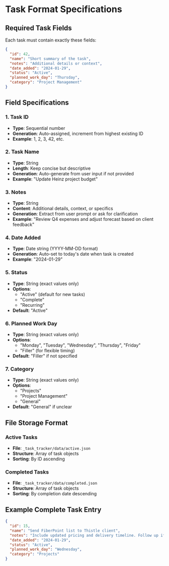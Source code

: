 # Task Format Specifications

## Required Task Fields

Each task must contain exactly these fields:

```json
{
  "id": 42,
  "name": "Short summary of the task",
  "notes": "Additional details or context",
  "date_added": "2024-01-29",
  "status": "Active",
  "planned_work_day": "Thursday", 
  "category": "Project Management"
}
```

## Field Specifications

### 1. Task ID
- **Type**: Sequential number
- **Generation**: Auto-assigned, increment from highest existing ID
- **Example**: 1, 2, 3, 42, etc.

### 2. Task Name  
- **Type**: String
- **Length**: Keep concise but descriptive
- **Generation**: Auto-generate from user input if not provided
- **Example**: "Update Heinz project budget"

### 3. Notes
- **Type**: String  
- **Content**: Additional details, context, or specifics
- **Generation**: Extract from user prompt or ask for clarification
- **Example**: "Review Q4 expenses and adjust forecast based on client feedback"

### 4. Date Added
- **Type**: Date string (YYYY-MM-DD format)
- **Generation**: Auto-set to today's date when task is created
- **Example**: "2024-01-29"

### 5. Status
- **Type**: String (exact values only)
- **Options**: 
  - "Active" (default for new tasks)
  - "Complete" 
  - "Recurring"
- **Default**: "Active"

### 6. Planned Work Day
- **Type**: String (exact values only)
- **Options**:
  - "Monday", "Tuesday", "Wednesday", "Thursday", "Friday"
  - "Filler" (for flexible timing)
- **Default**: "Filler" if not specified

### 7. Category  
- **Type**: String (exact values only)
- **Options**:
  - "Projects"
  - "Project Management" 
  - "General"
- **Default**: "General" if unclear

## File Storage Format

### Active Tasks
- **File**: `_task_tracker/data/active.json`
- **Structure**: Array of task objects
- **Sorting**: By ID ascending

### Completed Tasks  
- **File**: `_task_tracker/data/completed.json`
- **Structure**: Array of task objects
- **Sorting**: By completion date descending

## Example Complete Task Entry

```json
{
  "id": 15,
  "name": "Send FiberPoint list to Thistle client", 
  "notes": "Include updated pricing and delivery timeline. Follow up if no response in 2 days.",
  "date_added": "2024-01-29",
  "status": "Active",
  "planned_work_day": "Wednesday",
  "category": "Projects"
}
```